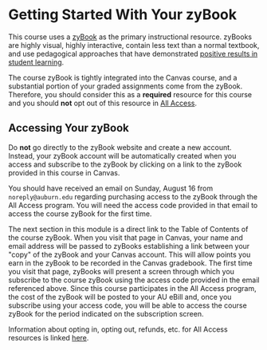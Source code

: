 # Getting Started With Your zyBook

This course uses a [zyBook](https://www.zybooks.com/) as the primary
instructional resource. zyBooks are highly visual, highly interactive, contain
less text than a normal textbook, and use pedagogical approaches that have demonstrated 
[positive results in student learning](https://www.zybooks.com/research/).

The course zyBook is tightly integrated into the Canvas course, and a
substantial portion of your graded assignments come from the zyBook.
Therefore, you should consider this as a **required** resource for this course
and you should **not** opt out of this resource in 
[All Access](https://www.aubookstore.com/t-textbook_allaccess.aspx). 

## Accessing Your zyBook

Do **not** go directly to the zyBook website and create a new account.
Instead, your zyBook account will be automatically created when you access and
subscribe to the zyBook by clicking on a link to the zyBook provided in this
course in Canvas.

You should have received an email on Sunday, August 16 from
`noreply@auburn.edu` regarding purchasing access to the zyBook through the All
Access program. You will need the access code provided in that email to access
the course zyBook for the first time.

The next section in this module is a direct link to the Table of Contents of
the course zyBook. When you visit that page in Canvas, your name and email
address will be passed to zyBooks establishing a link between your "copy" of
the zyBook and your Canvas account. This will allow points you earn in the
zyBook to be recorded in the Canvas gradebook. The first time you visit that
page, zyBooks will present a screen through which you subscribe to the course
zyBook using the access code provided in the email referenced above. Since
this course participates in the All Access program, the cost of the zyBook
will be posted to your AU eBill and, once you subscribe using your access
code, you will be able to access the course zyBook for the period indicated on
the subscription screen.

Information about opting in, opting out, refunds, etc. for All Access
resources is linked [here]().



